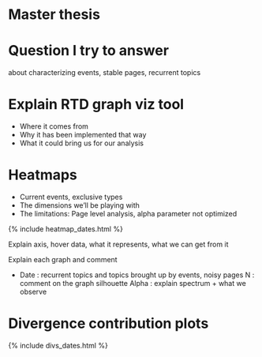 # Master thesis

# Question I try to answer
about characterizing events, stable pages, recurrent topics

# Explain RTD graph viz tool
* Where it comes from
* Why it has been implemented that way
* What it could bring us for our analysis

# Heatmaps
* Current events, exclusive types
* The dimensions we’ll be playing with
* The limitations: Page level analysis, alpha parameter not optimized

{% include heatmap_dates.html %}

Explain axis, hover data, what it represents, what we can get from it

Explain each graph and comment
* Date : recurrent topics and topics brought up by events, noisy pages
N : comment on the graph silhouette
Alpha : explain spectrum + what we observe

# Divergence contribution plots


{% include divs_dates.html %}

